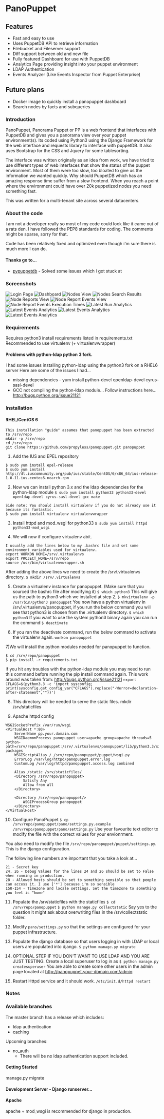 # PanoPuppet

## Features
* Fast and easy to use
* Uses PuppetDB API to retrieve information
* Filebucket and Fileserver support
* Diff support between old and new file
* Fully featured Dashboard for use with PuppetDB
* Analytics Page providing insight into your puppet environment
* LDAP Authentication
* Events Analyzer (Like Events Inspector from Puppet Enterprise)

## Future plans
* Docker image to quickly install a panopuppet dashboard
* Search nodes by facts and subqueries


### Introduction

PanoPuppet, Panorama Puppet or PP is a web frontend that interfaces with PuppetDB
and gives you a panorama view over your puppet environment(s). Its coded using Python3
using the Django Framework for the web interface and requests library to interface with
puppetDB. It also uses Bootstrap for the CSS and Jquery for some tablesorting.

The interface was written originally as an idea from work, we have tried to
use different types of web interfaces that show the status of the puppet
environment. Most of them were too slow, too bloated to give us the information
we wanted quickly. Why should PuppetDB which has an amazing response time
suffer from a slow frontend. When you reach a point where the environment could
have over 20k puppetized nodes you need something fast.

This was written for a multi-tenant site across several datacenters.

### About the code

I am not a developer really so most of my code could look like it came out of a
rats den. I have followed the PEP8 standards for coding. The comments might be sparse,
sorry for that.

Code has been relatively fixed and optimized even though i'm sure there is much more I can do.

#### Thanks go to...

* [pypuppetdb](https://github.com/puppet-community/pypuppetdb) - Solved some issues which I got stuck at

### Screenshots
![Login Page](screenshots/pp_login.png)
![Dashboard](screenshots/pp_dashboard.png)
![Nodes View](screenshots/pp_nodespages.png)
![Nodes Search Results](screenshots/pp_nodesearch.png)
![Node Reports View](screenshots/pp_nodes_reports.png)
![Node Report Events View](screenshots/pp_node_report_events.png)
![Node Report Events Execution Times](screenshots/pp_report_events_execution_times.png)
![Latest Run Analytics](screenshots/pp_latestrun_graphs.png)
![Latest Events Analytics](screenshots/pp_events_analytics_failed_classes.png)
![Latest Events Analytics](screenshots/pp_events_analytics_successfull_resources.png)
![Latest Events Analytics](screenshots/pp_events_analytics_successfull_resources_detailed.png)

### Requirements

Requires python3
install requirements listed in requirements.txt
Recommended to use virtualenv (+ virtualenvwrapper)


#### Problems with python-ldap python 3 fork.
I had some issues installing python-ldap using the python3 fork on a RHEL6 server
Here are some of the issues I had...
 * missing dependencies - yum install python-devel openldap-devel cyrus-sasl-devel
 * GCC not compiling the python-ldap module... Follow instructions here... http://bugs.python.org/issue21121


### Installation

#### RHEL/CentOS 6
```
This installation "guide" assumes that panopuppet has been extracted to /srv/repo
mkdir -p /srv/repo
cd /srv/repo
git clone https://github.com/propyless/panopuppet.git panopuppet
```

1) Add the IUS and EPEL repository
```
$ sudo yum install epel-release
$ sudo yum install http://dl.iuscommunity.org/pub/ius/stable/CentOS/6/x86_64/ius-release-1.0-11.ius.centos6.noarch.rpm
```

2) Now we can install python 3.x and the ldap dependencies for the python-ldap module
`$ sudo yum install python33 python33-devel openldap-devel cyrus-sasl-devel gcc make`
```
Side note: You should install virtualenv if you do not already use it because its fantastic.
$ sudo yum install virtualenv virtualenvwrapper
```

3) Install httpd and mod_wsgi for python33
`$ sudo yum install httpd python33-mod_wsgi`

4) We will now if configure virtualenv abit.
```
I usually add the lines below to my .bashrc file and set some environment variables used for virtualenv.
export WORKON_HOME=/srv/.virtualenvs
export PROJECT_HOME=/srv/repo
source /usr/bin/virtualenvwrapper.sh
```
After adding the above lines we need to create the /srv/.virtualenvs directory.
`$ mkdir /srv/.virtualenvs`

5) Create a virtualenv instance for panopuppet. (Make sure that you sourced the bashrc file after modifying it)
`$ which python3`
This will give us the path to python3 which we installed at step 2.
`$ mkvirtualenv -p /usr/bin/python3 panopuppet`
You now have a python virtualenv in /srv/.virtualenvs/panopuppet, if you run the below command you will see that python3 is chosen from the .virtualenv directory.
`$ which python3`
If you want to use the system python3 binary again you can run the command
`$ deactivate`

6) If you ran the deactivate command, run the below command to activate the virtualenv again.
`workon panopuppet`

7)We will install the python modules needed for panopuppet to function.
```
$ cd /srv/repo/panopuppet
$ pip install -r requirements.txt
```

If you hit any troubles with the python-ldap module you may need to run this command before running the pip install command again.
This work around was taken from: http://bugs.python.org/issue21121
`export CFLAGS=$(python3.3 -c 'import sysconfig; print(sysconfig.get_config_var("CFLAGS").replace("-Werror=declaration-after-statement",""))')`

8) This directory will be needed to serve the static files.
mkdir /srv/staticfiles

9) Apache httpd config
```
WSGISocketPrefix /var/run/wsgi
<VirtualHost *:80>
    ServerName pp.your.domain.com
    WSGIDaemonProcess panopuppet user=apache group=apache threads=5 python-path=/srv/repo/panopuppet:/srv/.virtualenvs/panopuppet/lib/python3.3/site-packages
    WSGIScriptAlias / /srv/repo/panopuppet/puppet/wsgi.py
    ErrorLog /var/log/httpd/panopuppet.error.log
    CustomLog /var/log/httpd/panopuppet.access.log combined

    Alias /static /srv/staticfiles/
    <Directory /srv/repo/panopuppet>
        Satisfy Any
        Allow from all
    </Directory>

    <Directory /srv/repo/panopuppet/>
        WSGIProcessGroup panopuppet
    </Directory>
</VirtualHost>
```

10) Configure PanoPuppet
`$ cp /srv/repo/panopuppet/pano/settings.py.example /srv/repo/panopuppet/pano/settings.py`
Use your favourite text editor to modify the file with the correct values for your envionrment.

You also need to modify the file `/srv/repo/panopuppet/puppet/settings.py`. This is the django configuration.

The following line numbers are important that you take a look at...
```
21 - Secret key
24, 26 - Debug Values for the lines 24 and 26 should be set to False when running in production.
28 - Allowed hosts should be set to something sensible so that people can access it. I use ['*'] because i'm so sensible
150-154 - Timezone and locale settings. Set the timezone to something you feel is "home"
```

11) Populate the /srv/staticfiles with the staticfiles
`$ cd /srv/repo/panopuppet`
`$ python manage.py collectstatic` Say yes to the question it might ask about overwriting files in the /srv/collectstatic folder.

12) Modify `pano/settings.py` so that the settings are configured for your puppet infrastructure.

13) Populate the django database so that users logging in with LDAP or local users are populated into django.
`$ python manage.py migrate`

14) OPTIONAL STEP IF YOU DON'T WANT TO USE LDAP AND YOU ARE JUST TESTING.
Create a local superuser to log in as
`$ python manage.py createsuperuser`
You are able to create some other users in the admin page located at http://panopuppet.your-domain.com/admin

15) Restart Httpd service and it should work.
`/etc/init.d/httpd restart`


### Notes




### Available branches

The master branch has a release which includes:
* ldap authentication
* caching

Upcoming branches:
* no_auth
  * There will be no ldap authentication support included.

#### Getting Started
manage.py migrate

#### Development Server - Django runserver...

#### Apache

apache + mod_wsgi is recommended for django in production.

